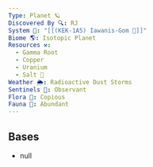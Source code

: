 ```yaml
---
Type: Planet 🪐
Discovered By 🔍: RJ
System 🔆: "[[(KEK-1A5) Iawanis-Gom 🔆]]"
Biome 🌎: Isotopic Planet
Resources ⚒️:
  - Gamma Root
  - Copper
  - Uranium
  - Salt 🧂
Weather 🌦️: Radioactive Dust Storms
Sentinels 🚨: Observant
Flora 🌿: Copious
Fauna 🐾: Abundant
---
```

## Bases
- null